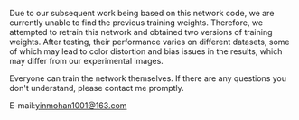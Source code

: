   Due to our subsequent work being based on this network code, we are currently unable to find the previous training weights. Therefore, we attempted to retrain this network and obtained two versions of training weights. After testing, their performance varies on different datasets, some of which may lead to color distortion and bias issues in the results, which may differ from our experimental images.
  
  Everyone can train the network themselves. If there are any questions you don't understand, please contact me promptly. 
  
  E-mail:yinmohan1001@163.com
